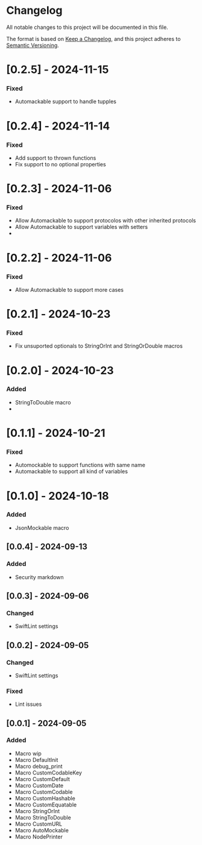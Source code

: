 # Changelog

All notable changes to this project will be documented in this file.

The format is based on [Keep a Changelog](https://keepachangelog.com/en/1.1.0/),
and this project adheres to [Semantic Versioning](https://semver.org/spec/v2.0.0.html).

# [0.2.5] - 2024-11-15

### Fixed

- Automackable support to handle tupples
  
# [0.2.4] - 2024-11-14

### Fixed

- Add support to thrown functions
- Fix support to no optional properties
  
# [0.2.3] - 2024-11-06

### Fixed

- Allow Automackable to support protocolos with other inherited protocols
- Allow Automackable to support variables with setters
- 
# [0.2.2] - 2024-11-06

### Fixed

- Allow Automackable to support more cases 

# [0.2.1] - 2024-10-23

### Fixed

- Fix unsuported optionals to StringOrInt and StringOrDouble macros

# [0.2.0] - 2024-10-23

### Added

- StringToDouble macro
- 
# [0.1.1] - 2024-10-21

### Fixed

- Automockable to support functions with same name
- Automackable to support all kind of variables
  
# [0.1.0] - 2024-10-18

### Added

- JsonMockable macro
  
## [0.0.4] - 2024-09-13

### Added

- Security markdown
  
## [0.0.3] - 2024-09-06

### Changed

- SwiftLint settings
  
## [0.0.2] - 2024-09-05

### Changed

- SwiftLint settings

### Fixed

- Lint issues
  
## [0.0.1] - 2024-09-05

### Added

- Macro wip
- Macro DefaultInit
- Macro debug_print
- Macro CustomCodableKey
- Macro CustomDefault
- Macro CustomDate
- Macro CustomCodable
- Macro CustomHashable
- Macro CustomEquatable
- Macro StringOrInt
- Macro StringToDouble
- Macro CustomURL
- Macro AutoMockable
- Macro NodePrinter
